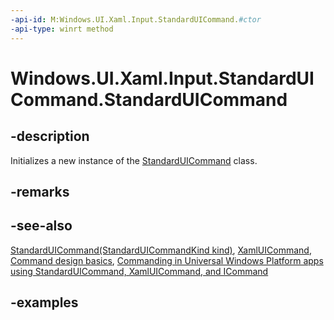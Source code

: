 ```yaml
---
-api-id: M:Windows.UI.Xaml.Input.StandardUICommand.#ctor
-api-type: winrt method
---
```


<!-- Method syntax.
public StandardUICommand.StandardUICommand()
-->

# Windows.UI.Xaml.Input.StandardUICommand.StandardUICommand

## -description

Initializes a new instance of the [StandardUICommand](standarduicommand.md) class.


## -remarks

## -see-also

[StandardUICommand(StandardUICommandKind kind)](standarduicommand_standarduicommand_1550060345.md), [XamlUICommand](xamluicommand.md), [Command design basics](/windows/uwp/layout/commanding-basics), [Commanding in Universal Windows Platform apps using StandardUICommand, XamlUICommand, and ICommand](/windows/uwp/design/controls-and-patterns/commanding)

## -examples
